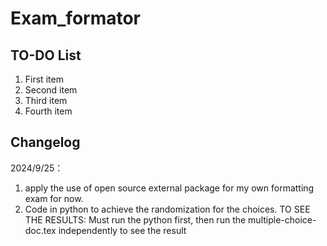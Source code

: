 # Exam_formator
## TO-DO List
1. First item
2. Second item
3. Third item
4. Fourth item

## Changelog
2024/9/25：
1. apply the use of open source external package for my own formatting exam for now. 
2. Code in python to achieve the randomization for the choices.
TO SEE THE RESULTS: Must run the python first, then run the multiple-choice-doc.tex independently to see the result
